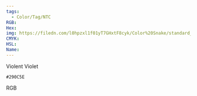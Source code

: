 ```yaml
---
tags:
  - Color/Tag/NTC
RGB:
Hex:
img: https://filedn.com/l0hpzxl1f01yT7GHxtF8cyk/Color%20Snake/standard_csv_to_svg/%23/290C5E.svg
CMYK:
HSL:
Name:
---
```

Violent Violet
```palette
#290C5E
```
RGB
